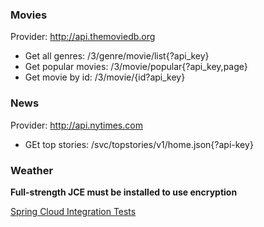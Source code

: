 ### Movies

Provider: http://api.themoviedb.org

   * Get all genres: /3/genre/movie/list{?api_key}
   * Get popular movies: /3/movie/popular{?api_key,page}
   * Get movie by id: /3/movie/{id?api_key}

### News

Provider: http://api.nytimes.com

   * GEt top stories: /svc/topstories/v1/home.json{?api-key}

### Weather

**Full-strength JCE must be installed to use encryption**

[Spring Cloud Integration Tests](https://github.com/spring-cloud-samples/tests)

